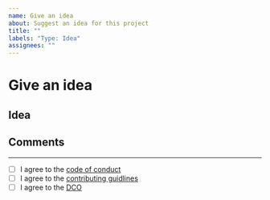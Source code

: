 ```yaml
---
name: Give an idea
about: Suggest an idea for this project
title: ""
labels: "Type: Idea"
assignees: ""
---
```


# Give an idea

## Idea

<!-- What is the idea? What feature do you want? -->

## Comments

---

- [ ] I agree to the [code of conduct](CODE_OF_CONDUCT.md)
- [ ] I agree to the [contributing guidlines](CONTRIBUTING.md)
- [ ] I agree to the [DCO](CONTRIBUTING.md#dco)
